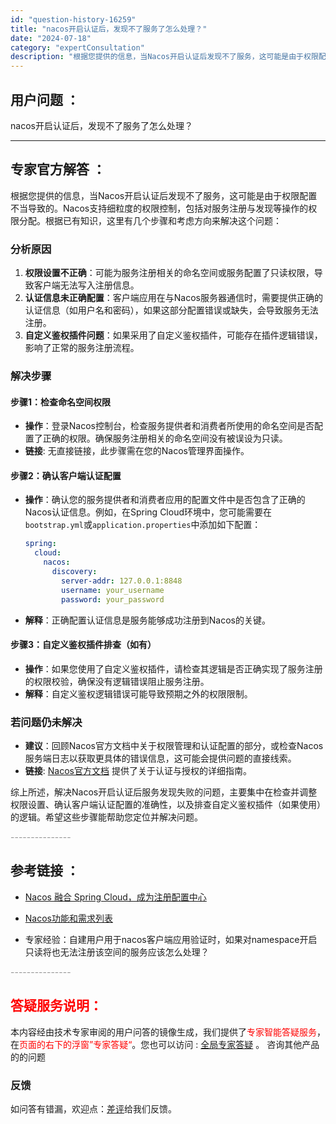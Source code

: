 ```yaml
---
id: "question-history-16259"
title: "nacos开启认证后，发现不了服务了怎么处理？"
date: "2024-07-18"
category: "expertConsultation"
description: "根据您提供的信息，当Nacos开启认证后发现不了服务，这可能是由于权限配置不当导致的。Nacos支持细粒度的权限控制，包括对服务注册与发现等操作的权限分配。根据已有知识，这里有几个步骤和考虑方向来解决这个问题：### 分析原因1. **权限设置不正确**：可能为服务注册相关的命名空间或服务配置了只读"
---
```


## 用户问题 ： 
 nacos开启认证后，发现不了服务了怎么处理？  

---------------
## 专家官方解答 ：

根据您提供的信息，当Nacos开启认证后发现不了服务，这可能是由于权限配置不当导致的。Nacos支持细粒度的权限控制，包括对服务注册与发现等操作的权限分配。根据已有知识，这里有几个步骤和考虑方向来解决这个问题：

### 分析原因
1. **权限设置不正确**：可能为服务注册相关的命名空间或服务配置了只读权限，导致客户端无法写入注册信息。
2. **认证信息未正确配置**：客户端应用在与Nacos服务器通信时，需要提供正确的认证信息（如用户名和密码），如果这部分配置错误或缺失，会导致服务无法注册。
3. **自定义鉴权插件问题**：如果采用了自定义鉴权插件，可能存在插件逻辑错误，影响了正常的服务注册流程。

### 解决步骤
#### 步骤1：检查命名空间权限
- **操作**：登录Nacos控制台，检查服务提供者和消费者所使用的命名空间是否配置了正确的权限。确保服务注册相关的命名空间没有被误设为只读。
- **链接**: 无直接链接，此步骤需在您的Nacos管理界面操作。

#### 步骤2：确认客户端认证配置
- **操作**：确认您的服务提供者和消费者应用的配置文件中是否包含了正确的Nacos认证信息。例如，在Spring Cloud环境中，您可能需要在`bootstrap.yml`或`application.properties`中添加如下配置：
  
  ```yaml
  spring:
    cloud:
      nacos:
        discovery:
          server-addr: 127.0.0.1:8848
          username: your_username
          password: your_password
  ```
  
- **解释**：正确配置认证信息是服务能够成功注册到Nacos的关键。

#### 步骤3：自定义鉴权插件排查（如有）
- **操作**：如果您使用了自定义鉴权插件，请检查其逻辑是否正确实现了服务注册的权限校验，确保没有逻辑错误阻止服务注册。
- **解释**：自定义鉴权逻辑错误可能导致预期之外的权限限制。

### 若问题仍未解决
- **建议**：回顾Nacos官方文档中关于权限管理和认证配置的部分，或检查Nacos服务端日志以获取更具体的错误信息，这可能会提供问题的直接线索。
- **链接**: [Nacos官方文档](https://nacos.io/zh-cn/docs/auth.html) 提供了关于认证与授权的详细指南。

综上所述，解决Nacos开启认证后服务发现失败的问题，主要集中在检查并调整权限设置、确认客户端认证配置的准确性，以及排查自定义鉴权插件（如果使用）的逻辑。希望这些步骤能帮助您定位并解决问题。


<font color="#949494">---------------</font> 


## 参考链接 ：

* [Nacos 融合 Spring Cloud，成为注册配置中心](https://nacos.io/docs/latest/ecology/use-nacos-with-spring-cloud)
 
 * [Nacos功能和需求列表](https://nacos.io/docs/latest/archive/feature-list)
 
 * 专家经验：自建用户用于nacos客户端应用验证时，如果对namespace开启只读将也无法注册该空间的服务应该怎么处理？ 


 <font color="#949494">---------------</font> 
 


## <font color="#FF0000">答疑服务说明：</font> 

本内容经由技术专家审阅的用户问答的镜像生成，我们提供了<font color="#FF0000">专家智能答疑服务</font>，在<font color="#FF0000">页面的右下的浮窗”专家答疑“</font>。您也可以访问 : [全局专家答疑](https://answer.opensource.alibaba.com/docs/intro) 。 咨询其他产品的的问题

### 反馈
如问答有错漏，欢迎点：[差评](https://ai.nacos.io/user/feedbackByEnhancerGradePOJOID?enhancerGradePOJOId=16267)给我们反馈。
